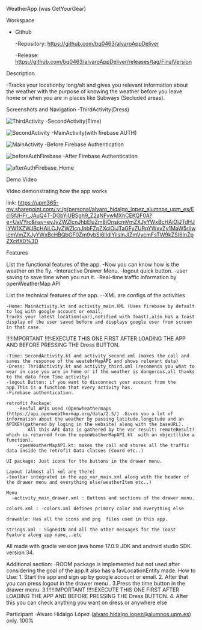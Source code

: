 WeatherApp (was GetYourGear)

Workspace
- Github
  
    -Repository: https://github.com/bq0463/alvaroAppDeliver
  
    -Release: https://github.com/bq0463/alvaroAppDeliver/releases/tag/FinalVersion

Description

 -Tracks your locationby long/alt and gives you relevant information about the weather with the purpose of knowing the weather before you leave home or when you are in places like Subways (Secluded areas).
 
Screenshots and Navigation 
-ThirdActivity(Dress)

![ThirdActivity](https://github.com/bq0463/alvaroAppDeliver/assets/158185157/2200108e-93a5-4082-abba-97fdd00d725c)
-SecondActivity(Time)

![SecondActivity](https://github.com/bq0463/alvaroAppDeliver/assets/158185157/f02e0dd2-ba40-4c8f-ab86-592fb6562f7b)
-MainActivity(with firebase AUTH)

![MainActivity](https://github.com/bq0463/alvaroAppDeliver/assets/158185157/3bcf0358-92f8-4afb-92d5-fd1d5ed6d195)
-Before Firebase Authentication

![beforeAuthFirebase](https://github.com/bq0463/alvaroAppDeliver/assets/158185157/93c993d7-4577-4e97-82d3-44223b61509b)
-After Firebase Authentication

![afterAuthFirebase_Home](https://github.com/bq0463/alvaroAppDeliver/assets/158185157/b6215d02-6bb5-4e55-974c-6ed34111c1ca)

Demo Video

Video demonstrating how the app works

link: https://upm365-my.sharepoint.com/:v:/g/personal/alvaro_hidalgo_lopez_alumnos_upm_es/EcISfJHFr_JAuQ4T-DGbYiUBSgh9_Z2aNFvwMXhCEKQF0A?e=UaVYrc&nav=eyJyZWZlcnJhbEluZm8iOnsicmVmZXJyYWxBcHAiOiJTdHJlYW1XZWJBcHAiLCJyZWZlcnJhbFZpZXciOiJTaGFyZURpYWxvZy1MaW5rIiwicmVmZXJyYWxBcHBQbGF0Zm9ybSI6IldlYiIsInJlZmVycmFsTW9kZSI6InZpZXcifX0%3D

Features

List the functional features of the app.
    -Now you can know how is the weather on the fly.
    -Interactive Drawer Menu.
    -logout quick button.
    -user saving to save time when you run it.
    -Real-time traffic information by openWeatherMap API

List the technical features of the app.
      --XML are configs of the activities
      
    -Home: MainActivity.kt and activity_main.XML (Uses firebase by default to log with google account or email,
    tracks your latest location(var),notified with Toast),also has a Toast display of the user saved before and displays google user from screen in that case. 
   
!!!!IMPORTANT !!!!:EXECUTE THIS ONE FIRST AFTER LOADING THE APP AND BEFORE PRESSING THE Dress BUTTON.

    -Time: SecondActivity.kt and activity_second.xml (makes the call and saves the response of the weatehrMapAPI and shows relevant data)
    -Dress: ThridActivity.kt and activity_third.xml (recomends you what to wear in case you are in home or if the weather is dangerous,all thanks to the data from Time activity)
    -logout Button: if you want to disconnect your account from the app.This is a function that every activity has.
    -Firebase authentication.
    
    retrofit Package:
        -Resful APIs used (Openwheathermaps (https://api.openweathermap.org/data/2.5/) .Gives you a lot of information about the weather by passing latitude,longitude and an APIKEY(gathered by loging in the website) along with the baseURL).
            All this API data is gathered by the var result: remoteResult? which is returned from the openWeatherMapAPI.kt  with an object(like a function).
        -openWeatherMapAPI.kt: makes the call and stores all the traffic data inside the retrofit Data classes (Coord etc..)
    
    UI package: Just icons for the buttons in the drawer menu.
    
    Layout (almost all xml are there)
    -toolbar integrated in the app_var_main.xml along with the header of the drawer menu and everything else(weatherItem etc..)
    
    Menu
      -activity_main_drawer.xml : Buttons and sections of the drawer menu.
      
    colors.xml : -colors.xml defines primary color and everything else
    
    drawable: Has all the icons and png  files used in this app.

    strings.xml : SignedIN and all the other messages for the Toast Feature along app name,..etc


  All made with gradle version java home 17.0.9 JDK  and android studio SDK version 34.

Additional section:
    -ROOM package is implemented but not used after considering the goal of the app.It also has a favLocationEntity made.
How to Use:
    1. Start the app and sign up by google account or email.
    2. After that you can press logout in the drawer menu .
    3.Press the time button in the drawer menu.
    3.1!!!!IMPORTANT !!!!:EXECUTE THIS ONE FIRST AFTER LOADING THE APP AND BEFORE PRESSING THE Dress BUTTON.
    4. After this you can check anything you want on dress or anywhere else

Participant
    -Álvaro Hidalgo López (alvaro.hidalgo.lopez@alumnos.upm.es) only.
    100%


     
    
